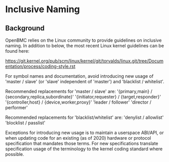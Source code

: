 # Inclusive Naming

## Background
OpenBMC relies on the Linux community to provide guidelines on inclusive
naming.  In addition to below, the most recent Linux kernel guidelines can be
found here:

https://git.kernel.org/pub/scm/linux/kernel/git/torvalds/linux.git/tree/Documentation/process/coding-style.rst

For symbol names and documentation, avoid introducing new usage of
'master / slave' (or 'slave' independent of 'master') and 'blacklist /
whitelist'.

Recommended replacements for 'master / slave' are:
    '{primary,main} / {secondary,replica,subordinate}'
    '{initiator,requester} / {target,responder}'
    '{controller,host} / {device,worker,proxy}'
    'leader / follower'
    'director / performer'

Recommended replacements for 'blacklist/whitelist' are:
    'denylist / allowlist'
    'blocklist / passlist'

Exceptions for introducing new usage is to maintain a userspace ABI/API,
or when updating code for an existing (as of 2020) hardware or protocol
specification that mandates those terms. For new specifications
translate specification usage of the terminology to the kernel coding
standard where possible.
